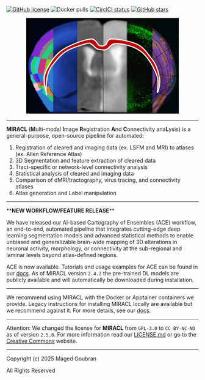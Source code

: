 [![GitHub license](https://img.shields.io/badge/License-CC%20BY--NC--ND%204.0-FFA500.svg?labelColor=lightgrey)](https://github.com/mgoubran/MIRACL/blob/master/LICENSE.md) ![Docker pulls](https://img.shields.io/docker/pulls/mgoubran/miracl) [![CirclCI status](https://img.shields.io/circleci/build/github/AICONSlab/MIRACL)](https://circleci.com/gh/AICONSlab/MIRACL) [![GitHub stars](https://img.shields.io/github/stars/AICONSlab/MIRACL?style=social)](https://github.com/AICONSlab/MIRACL/stargazers)

<p align="center">
  <img src="docs/gallery/images/icon.png" alt="alt text" width="400" height="250"/>
</p>

___

**MIRACL** (**M**ulti-modal **I**mage **R**egistration **A**nd **C**onnectivity ana**L**ysis) is a general-purpose, open-source pipeline for automated:

1. Registration of cleared and imaging data (ex. LSFM and MRI) to atlases (ex. Allen Reference Atlas)
2. 3D Segmentation and feature extraction of cleared data
3. Tract-specific or network-level connectivity analysis
4. Statistical analysis of cleared and imaging data
5. Comparison of dMRI/tractography, virus tracing, and connectivity atlases
6. Atlas generation and Label manipulation

___

\*\***NEW WORKFLOW/FEATURE RELEASE**\*\*

We have released our AI-based Cartography of Ensembles (ACE) workflow, an end-to-end, automated pipeline that integrates cutting-edge deep learning segmentation models and advanced statistical methods to enable unbiased and generalizable brain-wide mapping of 3D alterations in neuronal activity, morphology, or connectivity at the sub-regional and laminar levels beyond atlas-defined regions.

ACE is now available. Tutorials and usage examples for ACE can be found in our [docs](https://miracl.readthedocs.io/en/latest/tutorials/workflows/ace_flow/ace_flow.html). As of MIRACL version `2.4.2` the pre-trained DL models are publicly available and will automatically be downloaded during installation.

___

We recommend using MIRACL with the Docker or Apptainer containers we provide. Legacy instructions for installing MIRACL locally are available but we recommend against it. For more details, see our 
[docs](https://miracl.readthedocs.io).

___

Attention: We changed the license for **MIRACL** from `GPL-3.0` to `CC BY-NC-ND` as of version `2.5.0`. For more information read our [LICENSE.md](LICENSE.md) or go to the [Creative Commons](https://creativecommons.org/licenses/by-nc-nd/4.0/legalcode.en) website.

___
Copyright (c) 2025 Maged Goubran

All Rights Reserved
